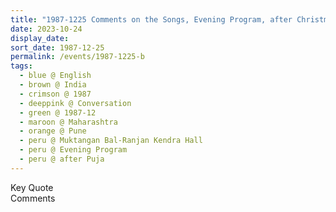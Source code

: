 ```yaml
---
title: "1987-1225 Comments on the Songs, Evening Program, after Christmas Pūjā, Muktangan Bal-Ranjan Kendra Hall, Sarang Society, Aranyeśhwar Nagar, Parvati Paytha, Sahakamaka 2, Pune, Maharashtra, India"
date: 2023-10-24
display_date: 
sort_date: 1987-12-25
permalink: /events/1987-1225-b
tags:
  - blue @ English
  - brown @ India
  - crimson @ 1987
  - deeppink @ Conversation
  - green @ 1987-12
  - maroon @ Maharashtra
  - orange @ Pune
  - peru @ Muktangan Bal-Ranjan Kendra Hall
  - peru @ Evening Program  
  - peru @ after Puja
---
```


<wave-list>
  <list-title color="green" width="75">Key Quote</list-title>
  <list-item color="BlanchedAlmond"  width="200"></list-item>
  <list-item color="Lavender"></list-item>
  <list-item color="BlanchedAlmond"></list-item>
</wave-list>

<br>

<wave-list>
  <list-title color="green" width="75">Comments</list-title>
  <list-item color="BlanchedAlmond"  width="200"></list-item>
  <list-item color="Lavender"></list-item>
  <list-item color="BlanchedAlmond"></list-item>
</wave-list>